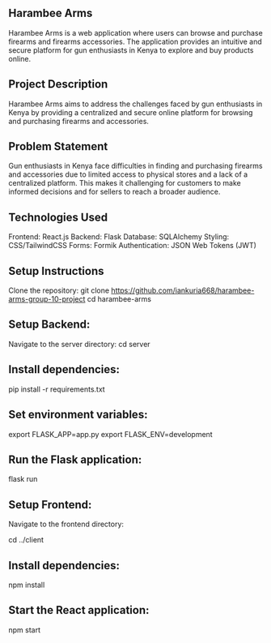 ## Harambee Arms

Harambee Arms is a web application where users can browse and purchase firearms and firearms accessories. The application provides an intuitive and secure platform for gun enthusiasts in Kenya to explore and buy products online.

## Project Description
Harambee Arms aims to address the challenges faced by gun enthusiasts in Kenya by providing a centralized and secure online platform for browsing and purchasing firearms and accessories.

## Problem Statement
Gun enthusiasts in Kenya face difficulties in finding and purchasing firearms and accessories due to limited access to physical stores and a lack of a centralized platform. This makes it challenging for customers to make informed decisions and for sellers to reach a broader audience.

## Technologies Used
Frontend: React.js
Backend: Flask
Database: SQLAlchemy
Styling: CSS/TailwindCSS
Forms: Formik
Authentication: JSON Web Tokens (JWT)

## Setup Instructions
Clone the repository:
git clone https://github.com/iankuria668/harambee-arms-group-10-project
cd harambee-arms

## Setup Backend:
Navigate to the server directory:
cd server
## Install dependencies:
pip install -r requirements.txt
## Set environment variables:
export FLASK_APP=app.py
export FLASK_ENV=development
## Run the Flask application:
flask run

## Setup Frontend:

Navigate to the frontend directory:

cd ../client
## Install dependencies:
npm install
## Start the React application:
npm start


